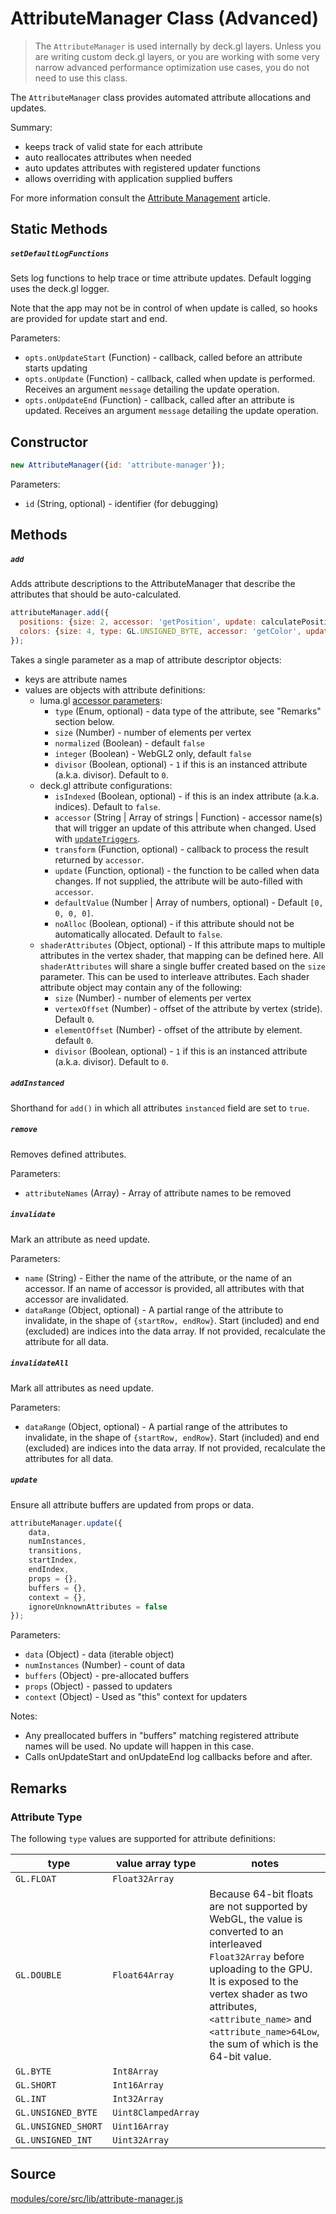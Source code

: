# AttributeManager Class (Advanced)

> The `AttributeManager` is used internally by deck.gl layers. Unless you are writing custom deck.gl layers, or you are working with some very narrow advanced performance optimization use cases, you do not need to use this class.

The `AttributeManager` class provides automated attribute allocations and updates.

Summary:

* keeps track of valid state for each attribute
* auto reallocates attributes when needed
* auto updates attributes with registered updater functions
* allows overriding with application supplied buffers

For more information consult the [Attribute Management](/docs/developer-guide/custom-layers/attribute-management.md) article.


## Static Methods

##### `setDefaultLogFunctions`

Sets log functions to help trace or time attribute updates.
Default logging uses the deck.gl logger.

Note that the app may not be in control of when update is called,
so hooks are provided for update start and end.

Parameters:

* `opts.onUpdateStart` (Function) - callback, called before an attribute starts updating
* `opts.onUpdate` (Function) - callback, called when update is performed. Receives an argument `message` detailing the update operation.
* `opts.onUpdateEnd` (Function) - callback, called after an attribute is updated. Receives an argument `message` detailing the update operation.


## Constructor

```js
new AttributeManager({id: 'attribute-manager'});
```

Parameters:

* `id` (String, optional) - identifier (for debugging)


## Methods

##### `add`

Adds attribute descriptions to the AttributeManager that describe
the attributes that should be auto-calculated.

```js
attributeManager.add({
  positions: {size: 2, accessor: 'getPosition', update: calculatePositions},
  colors: {size: 4, type: GL.UNSIGNED_BYTE, accessor: 'getColor', update: calculateColors}
});
```

Takes a single parameter as a map of attribute descriptor objects:

* keys are attribute names
* values are objects with attribute definitions:
  - luma.gl [accessor parameters](https://luma.gl/#/documentation/api-reference/webgl-2-classes/accessor):
    * `type` (Enum, optional) - data type of the attribute, see "Remarks" section below.
    * `size` (Number) - number of elements per vertex
    * `normalized` (Boolean) - default `false`
    * `integer` (Boolean) - WebGL2 only, default `false`
    * `divisor` (Boolean, optional) - `1` if this is an instanced attribute
      (a.k.a. divisor). Default to `0`.
  - deck.gl attribute configurations:
    * `isIndexed` (Boolean, optional) - if this is an index attribute
      (a.k.a. indices). Default to `false`.
    * `accessor` (String | Array of strings | Function) - accessor name(s) that will
      trigger an update of this attribute when changed. Used with
      [`updateTriggers`](/docs/api-reference/layer.md#-updatetriggers-object-optional-).
    * `transform` (Function, optional) - callback to process the result returned by `accessor`.
    * `update` (Function, optional) - the function to be called when data changes. If not supplied, the attribute will be auto-filled with `accessor`.
    * `defaultValue` (Number | Array of numbers, optional) - Default `[0, 0, 0, 0]`.
    * `noAlloc` (Boolean, optional) - if this attribute should not be
      automatically allocated. Default to `false`.
  - `shaderAttributes` (Object, optional) - If this attribute maps to multiple
    attributes in the vertex shader, that mapping can be defined here. All
    `shaderAttributes` will share a single buffer created based on the `size`
    parameter. This can be used to interleave attributes. Each shader attribute object may contain any of the following:
    * `size` (Number) - number of elements per vertex
    * `vertexOffset` (Number) - offset of the attribute by vertex (stride). Default `0`.
    * `elementOffset` (Number) - offset of the attribute by element. default `0`.
    * `divisor` (Boolean, optional) - `1` if this is an instanced attribute
      (a.k.a. divisor). Default to `0`.

##### `addInstanced`

Shorthand for `add()` in which all attributes `instanced` field are set to `true`.


##### `remove`

Removes defined attributes.

Parameters:

* `attributeNames` (Array) - Array of attribute names to be removed


##### `invalidate`

Mark an attribute as need update.

Parameters:

* `name` (String) - Either the name of the attribute, or the name of an accessor. If an name of accessor is provided, all attributes with that accessor are invalidated.
* `dataRange` (Object, optional) - A partial range of the attribute to invalidate, in the shape of `{startRow, endRow}`. Start (included) and end (excluded) are indices into the data array. If not provided, recalculate the  attribute for all data.


##### `invalidateAll`

Mark all attributes as need update.

Parameters:

* `dataRange` (Object, optional) - A partial range of the attributes to invalidate, in the shape of `{startRow, endRow}`. Start (included) and end (excluded) are indices into the data array. If not provided, recalculate the  attributes for all data.


##### `update`

Ensure all attribute buffers are updated from props or data.

```js
attributeManager.update({
    data,
    numInstances,
    transitions,
    startIndex,
    endIndex,
    props = {},
    buffers = {},
    context = {},
    ignoreUnknownAttributes = false
});
```

Parameters:

* `data` (Object) - data (iterable object)
* `numInstances` (Number) - count of data
* `buffers` (Object) - pre-allocated buffers
* `props` (Object) - passed to updaters
* `context` (Object) - Used as "this" context for updaters

Notes:

* Any preallocated buffers in "buffers" matching registered attribute names will be used. No update will happen in this case.
* Calls onUpdateStart and onUpdateEnd log callbacks before and after.

## Remarks

### Attribute Type

The following `type` values are supported for attribute definitions:

| type | value array type | notes |
| ---- | ---------------- | ----- |
| `GL.FLOAT` | `Float32Array` | |
| `GL.DOUBLE` | `Float64Array` | Because 64-bit floats are not supported by WebGL, the value is converted to an interleaved `Float32Array` before uploading to the GPU. It is exposed to the vertex shader as two attributes, `<attribute_name>` and `<attribute_name>64Low`, the sum of which is the 64-bit value. |
| `GL.BYTE` | `Int8Array` | |
| `GL.SHORT` | `Int16Array` | |
| `GL.INT` | `Int32Array` | |
| `GL.UNSIGNED_BYTE` | `Uint8ClampedArray` | |
| `GL.UNSIGNED_SHORT` | `Uint16Array` | |
| `GL.UNSIGNED_INT` | `Uint32Array` | |

## Source

[modules/core/src/lib/attribute-manager.js](https://github.com/uber/deck.gl/blob/master/modules/core/src/lib/attribute-manager.js)
